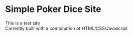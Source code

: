 # Simple Poker Dice Site  
This is a test site<br>
Currently built with a combination of HTML/CSS/Javascript<br>
